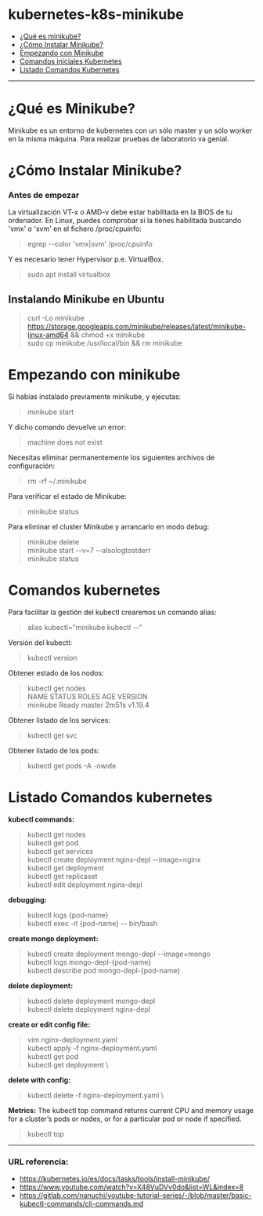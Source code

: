 # kubernetes-k8s-minikube

- [¿Qué es minikube?](#qué-es-minikube)
- [¿Cómo Instalar Minikube?](#cómo-instalar-minikube)
- [Empezando con Minikube](#empezando-con-minikube)
- [Comandos iniciales Kubernetes](#comandos-kubernetes)
- [Listado Comandos Kubernetes](#listado-comandos-kubernetes)

***

# ¿Qué es Minikube?

Minikube es un entorno de kubernetes con un sólo master y un sólo worker en la misma máquina. Para realizar pruebas de laboratorio va genial.

# ¿Cómo Instalar Minikube?

### Antes de empezar 

La virtualización VT-x o AMD-v debe estar habilitada en la BIOS de tu ordenador. En Linux, puedes comprobar si la tienes habilitada buscando 'vmx' o 'svm' en el fichero /proc/cpuinfo:
> egrep --color 'vmx|svm' /proc/cpuinfo

Y es necesario tener Hypervisor p.e. VirtualBox.  
> sudo apt install virtualbox

## Instalando Minikube en Ubuntu

> curl -Lo minikube https://storage.googleapis.com/minikube/releases/latest/minikube-linux-amd64 && chmod +x minikube \
> sudo cp minikube /usr/local/bin && rm minikube

# Empezando con minikube

Si habías instalado previamente minikube, y ejecutas:
> minikube start

Y dicho comando devuelve un error:
> machine does not exist

Necesitas eliminar permanentemente los siguientes archivos de configuración:
> rm -rf ~/.minikube

Para verificar el estado de Minikube:
> minikube status

Para eliminar el cluster Minikube y arrancarlo en modo debug:
> minikube delete \
> minikube start --v=7 --alsologtostderr \
> minikube status

# Comandos kubernetes

Para facilitar la gestión del kubectl crearemos un comando alias:
> alias kubectl="minikube kubectl --"

Versión del kubectl:
> kubectl version

Obtener estado de los nodos:
> kubectl get nodes \
> NAME       STATUS   ROLES    AGE     VERSION \
> minikube   Ready    master   2m51s   v1.19.4

Obtener listado de los services:
> kubectl get svc

Obtener listado de los pods:
> kubectl get pods -A -owide

# Listado Comandos kubernetes

**kubectl commands:**
> kubectl get nodes \
> kubectl get pod \
> kubectl get services \
> kubectl create deployment nginx-depl --image=nginx \
> kubectl get deployment \
> kubectl get replicaset \
> kubectl edit deployment nginx-depl 

**debugging:**
> kubectl logs {pod-name} \
> kubectl exec -it {pod-name} -- bin/bash

**create mongo deployment:**
> kubectl create deployment mongo-depl --image=mongo \
> kubectl logs mongo-depl-{pod-name} \
> kubectl describe pod mongo-depl-{pod-name}

**delete deployment:**
> kubectl delete deployment mongo-depl \
> kubectl delete deployment nginx-depl

**create or edit config file:**
> vim nginx-deployment.yaml \
> kubectl apply -f nginx-deployment.yaml \
> kubectl get pod \
> kubectl get deployment \

**delete with config:**
> kubectl delete -f nginx-deployment.yaml \

**Metrics:** The kubectl top command returns current CPU and memory usage for a cluster’s pods or nodes, or for a particular pod or node if specified.
> kubectl top 

***

### URL referencia: 

- <https://kubernetes.io/es/docs/tasks/tools/install-minikube/>
- <https://www.youtube.com/watch?v=X48VuDVv0do&list=WL&index=8>
- <https://gitlab.com/nanuchi/youtube-tutorial-series/-/blob/master/basic-kubectl-commands/cli-commands.md>

